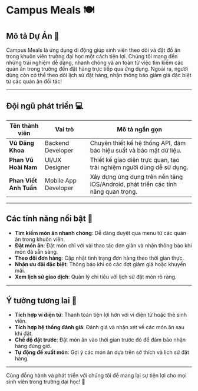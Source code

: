# Campus Meals 🍽️

## Mô tả Dự Án 📱

Campus Meals là ứng dụng di động giúp sinh viên theo dõi và đặt đồ ăn trong khuôn viên trường đại học một cách tiện lợi. Chúng tôi mang đến những trải nghiệm dễ dàng, nhanh chóng và an toàn từ việc tìm kiếm các quán ăn trong trường đến đặt hàng trực tiếp qua ứng dụng. Ngoài ra, người dùng còn có thể theo dõi lịch sử đặt hàng, nhận thông báo giảm giá đặc biệt từ các quán ăn đối tác!

---

## Đội ngũ phát triển 💻

| Tên thành viên         | Vai trò               | Mô tả ngắn gọn                                         |
|------------------------|-----------------------|--------------------------------------------------------|
| **Vũ Đăng Khoa**       | Backend Developer     | Chuyên thiết kế hệ thống API, đảm bảo hiệu suất và bảo mật dữ liệu. |
| **Phan Vũ Hoài Nam**   | UI/UX Designer        | Thiết kế giao diện trực quan, tạo trải nghiệm người dùng dễ sử dụng. |
| **Phan Viết Anh Tuấn** | Mobile App Developer  | Xây dựng ứng dụng trên nền tảng iOS/Android, phát triển các tính năng quan trọng. |

---

## Các tính năng nổi bật 🌟

- **Tìm kiếm món ăn nhanh chóng**: Dễ dàng duyệt qua menu từ các quán ăn trong khuôn viên.
- **Đặt món ăn**: Đặt món chỉ với vài thao tác đơn giản và nhận thông báo khi món đã sẵn sàng.
- **Theo dõi đơn hàng**: Cập nhật tình trạng đơn hàng theo thời gian thực.
- **Nhận ưu đãi đặc biệt**: Thông báo khi có các đợt giảm giá hoặc khuyến mãi.
- **Xem lịch sử giao dịch**: Quản lý chi tiêu với lịch sử đặt món rõ ràng.
  
---

## Ý tưởng tương lai 🚀

- **Tích hợp ví điện tử**: Thanh toán tiện lợi hơn với ví điện tử hoặc thẻ sinh viên.
- **Tích hợp hệ thống đánh giá**: Đánh giá và nhận xét về các món ăn sau khi đặt.
- **Chế độ đặt trước**: Đặt món ăn vào thời gian trước đó để đảm bảo nhận hàng đúng giờ.
- **Tự động đề xuất món**: Gợi ý các món ăn dựa trên sở thích và lịch sử đặt hàng.

---

Cùng đồng hành và phát triển với chúng tôi để mang lại sự tiện lợi cho mọi sinh viên trong trường đại học! 🎉
